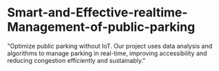 # Smart-and-Effective-realtime-Management-of-public-parking
"Optimize public parking without IoT. Our project uses data analysis and algorithms to manage parking in real-time, improving accessibility and reducing congestion efficiently and sustainably."
